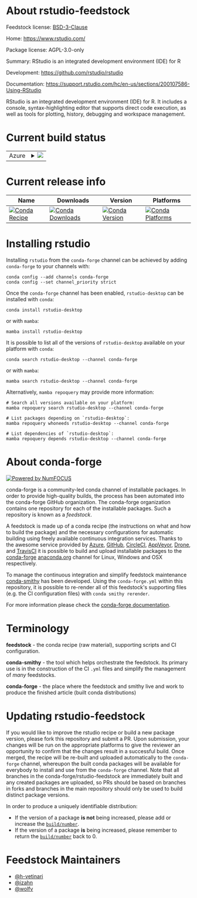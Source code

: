 About rstudio-feedstock
=======================

Feedstock license: [BSD-3-Clause](https://github.com/conda-forge/rstudio-feedstock/blob/main/LICENSE.txt)

Home: https://www.rstudio.com/

Package license: AGPL-3.0-only

Summary: RStudio is an integrated development environment (IDE) for R

Development: https://github.com/rstudio/rstudio

Documentation: https://support.rstudio.com/hc/en-us/sections/200107586-Using-RStudio

RStudio is an integrated development environment (IDE)
for R. It includes a console, syntax-highlighting
editor that supports direct code execution, as well
as tools for plotting, history, debugging and
workspace management.


Current build status
====================


<table>
    
  <tr>
    <td>Azure</td>
    <td>
      <details>
        <summary>
          <a href="https://dev.azure.com/conda-forge/feedstock-builds/_build/latest?definitionId=16220&branchName=main">
            <img src="https://dev.azure.com/conda-forge/feedstock-builds/_apis/build/status/rstudio-feedstock?branchName=main">
          </a>
        </summary>
        <table>
          <thead><tr><th>Variant</th><th>Status</th></tr></thead>
          <tbody><tr>
              <td>linux_64_r_base4.3</td>
              <td>
                <a href="https://dev.azure.com/conda-forge/feedstock-builds/_build/latest?definitionId=16220&branchName=main">
                  <img src="https://dev.azure.com/conda-forge/feedstock-builds/_apis/build/status/rstudio-feedstock?branchName=main&jobName=linux&configuration=linux%20linux_64_r_base4.3" alt="variant">
                </a>
              </td>
            </tr><tr>
              <td>linux_64_r_base4.4</td>
              <td>
                <a href="https://dev.azure.com/conda-forge/feedstock-builds/_build/latest?definitionId=16220&branchName=main">
                  <img src="https://dev.azure.com/conda-forge/feedstock-builds/_apis/build/status/rstudio-feedstock?branchName=main&jobName=linux&configuration=linux%20linux_64_r_base4.4" alt="variant">
                </a>
              </td>
            </tr><tr>
              <td>osx_64_r_base4.3</td>
              <td>
                <a href="https://dev.azure.com/conda-forge/feedstock-builds/_build/latest?definitionId=16220&branchName=main">
                  <img src="https://dev.azure.com/conda-forge/feedstock-builds/_apis/build/status/rstudio-feedstock?branchName=main&jobName=osx&configuration=osx%20osx_64_r_base4.3" alt="variant">
                </a>
              </td>
            </tr><tr>
              <td>osx_64_r_base4.4</td>
              <td>
                <a href="https://dev.azure.com/conda-forge/feedstock-builds/_build/latest?definitionId=16220&branchName=main">
                  <img src="https://dev.azure.com/conda-forge/feedstock-builds/_apis/build/status/rstudio-feedstock?branchName=main&jobName=osx&configuration=osx%20osx_64_r_base4.4" alt="variant">
                </a>
              </td>
            </tr><tr>
              <td>osx_arm64</td>
              <td>
                <a href="https://dev.azure.com/conda-forge/feedstock-builds/_build/latest?definitionId=16220&branchName=main">
                  <img src="https://dev.azure.com/conda-forge/feedstock-builds/_apis/build/status/rstudio-feedstock?branchName=main&jobName=osx&configuration=osx%20osx_arm64_" alt="variant">
                </a>
              </td>
            </tr>
          </tbody>
        </table>
      </details>
    </td>
  </tr>
</table>

Current release info
====================

| Name | Downloads | Version | Platforms |
| --- | --- | --- | --- |
| [![Conda Recipe](https://img.shields.io/badge/recipe-rstudio--desktop-green.svg)](https://anaconda.org/conda-forge/rstudio-desktop) | [![Conda Downloads](https://img.shields.io/conda/dn/conda-forge/rstudio-desktop.svg)](https://anaconda.org/conda-forge/rstudio-desktop) | [![Conda Version](https://img.shields.io/conda/vn/conda-forge/rstudio-desktop.svg)](https://anaconda.org/conda-forge/rstudio-desktop) | [![Conda Platforms](https://img.shields.io/conda/pn/conda-forge/rstudio-desktop.svg)](https://anaconda.org/conda-forge/rstudio-desktop) |

Installing rstudio
==================

Installing `rstudio` from the `conda-forge` channel can be achieved by adding `conda-forge` to your channels with:

```
conda config --add channels conda-forge
conda config --set channel_priority strict
```

Once the `conda-forge` channel has been enabled, `rstudio-desktop` can be installed with `conda`:

```
conda install rstudio-desktop
```

or with `mamba`:

```
mamba install rstudio-desktop
```

It is possible to list all of the versions of `rstudio-desktop` available on your platform with `conda`:

```
conda search rstudio-desktop --channel conda-forge
```

or with `mamba`:

```
mamba search rstudio-desktop --channel conda-forge
```

Alternatively, `mamba repoquery` may provide more information:

```
# Search all versions available on your platform:
mamba repoquery search rstudio-desktop --channel conda-forge

# List packages depending on `rstudio-desktop`:
mamba repoquery whoneeds rstudio-desktop --channel conda-forge

# List dependencies of `rstudio-desktop`:
mamba repoquery depends rstudio-desktop --channel conda-forge
```


About conda-forge
=================

[![Powered by
NumFOCUS](https://img.shields.io/badge/powered%20by-NumFOCUS-orange.svg?style=flat&colorA=E1523D&colorB=007D8A)](https://numfocus.org)

conda-forge is a community-led conda channel of installable packages.
In order to provide high-quality builds, the process has been automated into the
conda-forge GitHub organization. The conda-forge organization contains one repository
for each of the installable packages. Such a repository is known as a *feedstock*.

A feedstock is made up of a conda recipe (the instructions on what and how to build
the package) and the necessary configurations for automatic building using freely
available continuous integration services. Thanks to the awesome service provided by
[Azure](https://azure.microsoft.com/en-us/services/devops/), [GitHub](https://github.com/),
[CircleCI](https://circleci.com/), [AppVeyor](https://www.appveyor.com/),
[Drone](https://cloud.drone.io/welcome), and [TravisCI](https://travis-ci.com/)
it is possible to build and upload installable packages to the
[conda-forge](https://anaconda.org/conda-forge) [anaconda.org](https://anaconda.org/)
channel for Linux, Windows and OSX respectively.

To manage the continuous integration and simplify feedstock maintenance
[conda-smithy](https://github.com/conda-forge/conda-smithy) has been developed.
Using the ``conda-forge.yml`` within this repository, it is possible to re-render all of
this feedstock's supporting files (e.g. the CI configuration files) with ``conda smithy rerender``.

For more information please check the [conda-forge documentation](https://conda-forge.org/docs/).

Terminology
===========

**feedstock** - the conda recipe (raw material), supporting scripts and CI configuration.

**conda-smithy** - the tool which helps orchestrate the feedstock.
                   Its primary use is in the construction of the CI ``.yml`` files
                   and simplify the management of *many* feedstocks.

**conda-forge** - the place where the feedstock and smithy live and work to
                  produce the finished article (built conda distributions)


Updating rstudio-feedstock
==========================

If you would like to improve the rstudio recipe or build a new
package version, please fork this repository and submit a PR. Upon submission,
your changes will be run on the appropriate platforms to give the reviewer an
opportunity to confirm that the changes result in a successful build. Once
merged, the recipe will be re-built and uploaded automatically to the
`conda-forge` channel, whereupon the built conda packages will be available for
everybody to install and use from the `conda-forge` channel.
Note that all branches in the conda-forge/rstudio-feedstock are
immediately built and any created packages are uploaded, so PRs should be based
on branches in forks and branches in the main repository should only be used to
build distinct package versions.

In order to produce a uniquely identifiable distribution:
 * If the version of a package **is not** being increased, please add or increase
   the [``build/number``](https://docs.conda.io/projects/conda-build/en/latest/resources/define-metadata.html#build-number-and-string).
 * If the version of a package **is** being increased, please remember to return
   the [``build/number``](https://docs.conda.io/projects/conda-build/en/latest/resources/define-metadata.html#build-number-and-string)
   back to 0.

Feedstock Maintainers
=====================

* [@h-vetinari](https://github.com/h-vetinari/)
* [@izahn](https://github.com/izahn/)
* [@wolfv](https://github.com/wolfv/)


